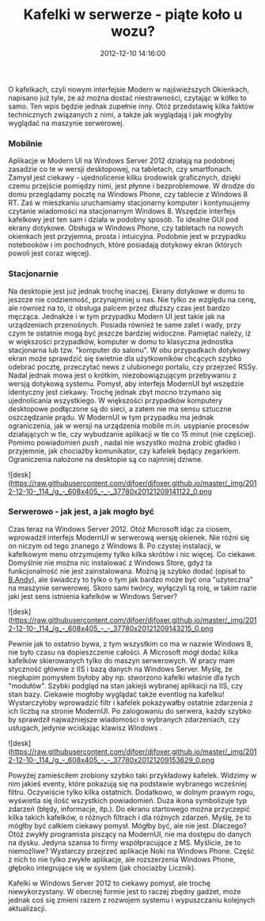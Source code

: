 ﻿---
layout:     post
title:      Kafelki w serwerze - piąte koło u wozu?
date:       2012-12-10 14:16:00
summary:    O kafelkach, czyli nowym interfejsie Modern w najświeższych Okienkach, napisano już tyle, że aż można dostać niestrawności, czytając w kółko to samo. Ten wpis będzie jednak zupełnie inny. Otóż przedstawię kilka faktów technicznych związanych z nimi, a także jak wyglądają i jak mogłyby wyglądać na ma...
categories: windows oprogramowanie serwery
---



O kafelkach, czyli nowym interfejsie Modern w najświeższych Okienkach, napisano już tyle, że aż można dostać niestrawności, czytając w kółko to samo. Ten wpis będzie jednak zupełnie inny. Otóż przedstawię kilka faktów technicznych związanych z nimi, a także jak wyglądają i jak mogłyby wyglądać na maszynie serwerowej. 



### Mobilnie



Aplikacje w Modern UI na Windows Server 2012 działają na podobnej zasadzie co te w wersji desktopowej, na tabletach, czy smartfonach. Zamysł jest ciekawy - ujednolicenie kilku środowisk graficznych, dzięki czemu przejście pomiędzy nimi, jest płynne i bezproblemowe. W drodze do domu przeglądamy pocztę na Windows Phone, czy tablecie z Windows 8 RT. Zaś w mieszkaniu uruchamiamy stacjonarny komputer i kontynuujemy czytanie wiadomości na stacjonarnym Windows 8. Wszędzie interfejs kafelkowy jest ten sam i działa w podobny sposób. To idealne GUI pod ekrany dotykowe. Obsługa w Windows Phone, czy tabletach na nowych okienkach jest przyjemna, prosta i intuicyjna. Podobnie jest w przypadku notebooków i im pochodnych, które posiadają dotykowy ekran (których powoli jest coraz więcej). 



### Stacjonarnie



Na desktopie jest już jednak trochę inaczej. Ekrany dotykowe w domu to jeszcze nie codzienność, przynajmniej u nas. Nie tylko ze względu na cenę, ale również na to, iż obsługa palcem przez dłuższy czas jest bardzo męcząca.  Jednakże i w tym przypadku Modern UI jest takie jak na urządzeniach przenośnych. Posiada również te same zalet i wady, przy czym  te ostatnie mogą być jeszcze bardziej widoczne. Pamiętać należy, iż w większości przypadków, komputer w domu to klasyczna jednostka stacjonarna lub tzw. &quot;komputer do salonu&quot;. W obu przypadkach dotykowy ekran może sprawdzić się świetnie dla użytkowników chcących szybko odebrać pocztę, przeczytać news z ulubionego portalu, czy przejrzeć RSSy. Nadal jednak mowa jest o krótkim, niezobowiązującym przebywaniu z wersją dotykową systemu. Pomysł, aby interfejs ModernUI był wszędzie identyczny jest ciekawy. Trochę jednak zbyt mocno trzymano się ujednolicania wszystkiego. W większości przypadków komputery desktopowe podłączone są do sieci, a zatem nie ma sensu sztuczne oszczędzanie prądu. W ModernUI w tym przypadku ma jednak ograniczenia, jak w wersji na urządzenia mobile m.in. usypianie procesów działających w tle, czy wybudzanie aplikacji w tle co 15 minut (nie częściej). Pomimo powiadomień  *push* , nadal nie wszystko można zrobić gładko i przyjemnie, jak chociażby komunikator, czy kafelek będący zegarkiem. Ograniczenia nałożone na desktopie są  co najmniej dziwne.



![desk](https://raw.githubusercontent.com/djfoer/djfoxer.github.io/master/_img/2012-12-10-_114_/g_-_608x405_-_-_37780x20121209141122_0.png






### Serwerowo - jak jest, a jak mogło być



Czas teraz na Windows Server 2012. Otóż Microsoft idąc za ciosem, wprowadził interfejs ModernUI w serwerową wersję okienek. Nie różni się on niczym od tego znanego z Windows 8. Po czystej instalacji, w kafelkowym menu otrzymujemy tylko kilka skrótów i nic więcej. Co ciekawe. Domyślnie nie można nic instalować z Windows Store, gdyż ta funkcjonalność nie jest zainstalowana. Możną ją szybko dodać (opisał to [B.Andy](http://www.dobreprogramy.pl/B.Andy/Howto-Windows-Server-Workstation,37579.html)), ale świadczy to tylko o tym jak bardzo może być ona &quot;użyteczna&quot; na maszynie serwerowej. Skoro sami twórcy, wyłączyli tą rolę, w takim razie jaki jest sens istnienia kafelków w Windows Server? 



![desk](https://raw.githubusercontent.com/djfoer/djfoxer.github.io/master/_img/2012-12-10-_114_/g_-_608x405_-_-_37780x20121209143215_0.png



Pewnie jak to ostatnio bywa, z tym wszystkim co ma w nazwie Windows 8, nie było czasu na dopieszczenie całości. A Microsoft mógł dodać kilka kafelków skierowanych tylko do maszyn serwerowych. W pracy mam styczność głównie z IIS i bazą danych na Windows Server. Myślę, że niegłupim pomysłem byłoby aby np. stworzono kafelki właśnie dla tych &quot;modułów&quot;. Szybki podgląd na stan jakiejś wybranej aplikacji na IIS, czy stan bazy. Ciekawie mogłoby wyglądać także eventlog na kafelku! Wystarczyłoby wprowadzić filtr i kafelek pokazywałby ostatnie zdarzenia z ich liczbą na stronie ModernUI. Po zalogowaniu do serwera, każdy szybko by sprawdził najważniejsze wiadomości o wybranych zdarzeniach, czy usługach, jedynie wciskając klawisz  *Windows* .




![desk](https://raw.githubusercontent.com/djfoer/djfoxer.github.io/master/_img/2012-12-10-_114_/g_-_608x405_-_-_37780x20121209153629_0.png



Powyżej zamieściłem zrobiony szybko taki przykładowy kafelek. Widzimy w nim jakieś eventy, które pokazują się na podstawie wybranego wcześniej filtru. Oczywiście tylko kilka ostatnich. Dodatkowo, w dolnym prawym rogu, wyświetla się ilość wszystkich powiadomień. Duża ikona symbolizuje typ zdarzeń (błędy, informacje, itp.). Do ekranu startowego można przyczepić kilka takich kafelków, o różnych filtrach i dla różnych zdarzeń. Myślę, że to mógłby być całkiem ciekawy pomysł. Mógłby być, ale nie jest. Dlaczego? Otóż zwykły programista piszący na ModernUI,  nie ma dostępu do danych na dysku. Jedyna szansa to firmy współpracujące z  MS. Myślicie, że to niemożliwe? Wystarczy przejrzeć aplikacje Noki na Windows Phone. Część z nich to nie tylko zwykłe aplikacje, ale rozszerzenia Windows Phone, głęboko integrujące się w system (jak chociażby Licznik). 

Kafelki w Windows Server 2012 to ciekawy pomysł, ale trochę niewykorzystany. W obecnej formie jest to raczej zbędny gadżet, może jednak coś się zmieni razem z rozwojem systemu i wypuszczaniu kolejnych aktualizacji. 